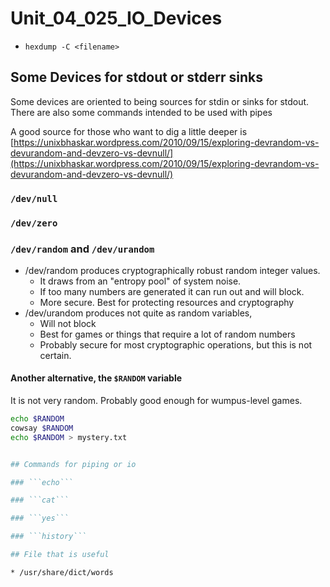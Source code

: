 # Unit_04_025_IO_Devices

* ```hexdump -C <filename>```


## Some Devices for stdout or stderr sinks

Some devices are oriented to being sources for stdin or sinks for stdout.  There are also some commands intended to be used with pipes

A good source for those who want to dig a little deeper is [https://unixbhaskar.wordpress.com/2010/09/15/exploring-devrandom-vs-devurandom-and-devzero-vs-devnull/](https://unixbhaskar.wordpress.com/2010/09/15/exploring-devrandom-vs-devurandom-and-devzero-vs-devnull/)

### ```/dev/null```

### ```/dev/zero```

### ```/dev/random``` and  ```/dev/urandom```

* /dev/random produces cryptographically robust random integer values.  
  * It draws from an "entropy pool" of system noise.  
  * If too many numbers are generated it can run out and will block.
  * More secure.  Best for protecting resources and cryptography
* /dev/urandom produces not quite as random variables, 
  * Will not block
  * Best for games or things that require a lot of random numbers
  * Probably secure for most cryptographic operations, but this is not certain.

#### Another alternative, the ```$RANDOM``` variable

It is not very random.  Probably good enough for wumpus-level games.

```bash
echo $RANDOM
cowsay $RANDOM
echo $RANDOM > mystery.txt


## Commands for piping or io

### ```echo```

### ```cat```

### ```yes```

### ```history```

## File that is useful

* /usr/share/dict/words